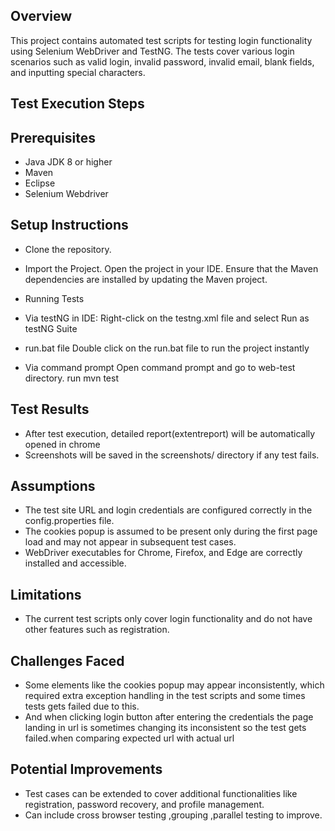 ## Overview

This project contains automated test scripts for testing login functionality using Selenium WebDriver and TestNG. The tests cover various login scenarios such as valid login, invalid password, invalid email, blank fields, and inputting special characters.

## Test Execution Steps

## Prerequisites

* Java JDK 8 or higher
*	Maven 
*	Eclipse
*	Selenium Webdriver

 ## Setup Instructions

* Clone the repository.

* Import the Project.
Open the project in your IDE.
Ensure that the Maven dependencies are installed by updating the Maven project.

* Running Tests

- Via testNG in IDE:
Right-click on the testng.xml file and select Run as testNG Suite

- run.bat file
Double click on the run.bat file to run the project instantly

- Via command prompt
Open command prompt and go to web-test directory.
run mvn test

## Test Results

* After test execution, detailed report(extentreport) will be automatically opened in chrome
* Screenshots will be saved in the screenshots/ directory if any test fails.

## Assumptions

* The test site URL and login credentials are configured correctly in the config.properties file.
* The cookies popup is assumed to be present only during the first page load and may not appear in subsequent test cases. 
* WebDriver executables for Chrome, Firefox, and Edge are correctly installed and accessible.

## Limitations

* The current test scripts only cover login functionality and do not have other features such as registration.

## Challenges Faced

* Some elements like the cookies popup may appear inconsistently, which required extra exception handling in the test scripts and some times tests gets failed due to this.
* And when clicking login button after entering the credentials the page landing in url is sometimes changing its inconsistent so the test gets failed.when comparing expected url with actual url

## Potential Improvements

* Test cases can be extended to cover additional functionalities like registration, password recovery, and profile management.
* Can include cross browser testing ,grouping ,parallel testing to improve.











